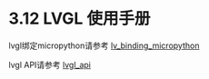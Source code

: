 # 3.12 LVGL 使用手册

lvgl绑定micropython请参考 [lv_binding_micropython](https://github.com/lvgl/lv_binding_micropython/blob/update_micropython_v1.20/README.md)

lvgl API请参考 [lvgl_api](https://docs.lvgl.io/master/API/index.html)

